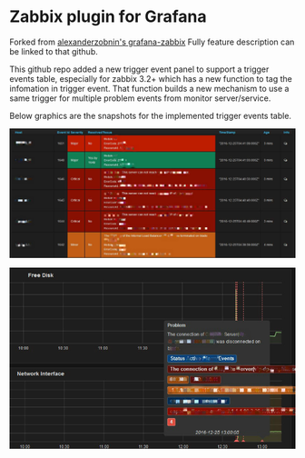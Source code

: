 # Zabbix plugin for Grafana

Forked from [alexanderzobnin's grafana-zabbix](https://github.com/alexanderzobnin/grafana-zabbix)
Fully feature description can be linked to that github.

This github repo added a new trigger event panel to support a trigger events table, especially for zabbix 3.2+ which has a new function to tag the infomation in trigger event. That function builds a new mechanism to use a same trigger for multiple problem events from monitor server/service.

Below graphics are the snapshots for the implemented trigger events table.

![grafana-event-panel](https://raw.githubusercontent.com/KasperDeng/kasperdeng.github.io/master/images/zabbix/grafana_event_panel.jpg)

![grafana-annotation](https://raw.githubusercontent.com/KasperDeng/kasperdeng.github.io/master/images/zabbix/grafana_annotation.jpg)

